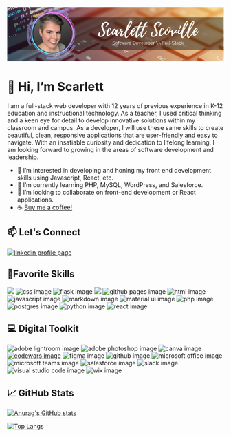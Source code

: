 <img src="scovillebanner.png" alt="banner image">

# 👋 Hi, I’m Scarlett

I am a full-stack web developer with 12 years of previous experience in K-12 education and instructional technology. As a teacher, I used critical thinking and a keen eye for detail to develop innovative solutions within my classroom and campus.  As a developer, I will use these same skills to create beautiful, clean, responsive applications that are user-friendly and easy to navigate.  With an insatiable curiosity and dedication to lifelong learning, I am looking forward to growing in the areas of software development and leadership.

- 👀 I’m interested in developing and honing my front end development skills using Javascript, React, etc.
- 🌱 I’m currently learning PHP, MySQL, WordPress, and Salesforce.
- 💞️ I’m looking to collaborate on front-end development or React applications.
- ☕ [Buy me a coffee!](https://www.buymeacoffee.com/kscarletts)

## 📫 Let's Connect
<a href="https://www.linkedin.com/in/scarlettscoville"><img src="https://img.shields.io/badge/LinkedIn-0077B5?style=for-the-badge&logo=linkedin&logoColor=white" alt="linkedin profile page"/></a>

## :briefcase:Favorite Skills 

![](https://img.shields.io/badge/Bootstrap-563D7C?style=for-the-badge&logo=bootstrap&logoColor=white) 
<img src="https://img.shields.io/badge/CSS3-1572B6?style=for-the-badge&logo=css3&logoColor=white" alt="css image">
<img src="https://img.shields.io/badge/Flask-000000?style=for-the-badge&logo=flask&logoColor=white" alt="flask image">
![](https://img.shields.io/badge/GIT-E44C30?style=for-the-badge&logo=git&logoColor=white)
<img src="https://img.shields.io/badge/GitHub%20Pages-222222?style=for-the-badge&logo=GitHub%20Pages&logoColor=white" alt="github pages image">
<img src="https://img.shields.io/badge/HTML5-E34F26?style=for-the-badge&logo=html5&logoColor=white" alt="html image">
<img src="https://img.shields.io/badge/JavaScript-323330?style=for-the-badge&logo=javascript&logoColor=F7DF1E" alt="javascript image">
<img src="https://img.shields.io/badge/Markdown-000000?style=for-the-badge&logo=markdown&logoColor=white" alt="markdown image">
<img src="https://img.shields.io/badge/Material--UI-0081CB?style=for-the-badge&logo=material-ui&logoColor=white" alt="material ui image">
<img src="https://img.shields.io/badge/PHP-777BB4?style=for-the-badge&logo=php&logoColor=white" alt="php image">
<img src="https://img.shields.io/badge/PostgreSQL-316192?style=for-the-badge&logo=postgresql&logoColor=white" alt="postgres image">
<img src="https://img.shields.io/badge/Python-3776AB?style=for-the-badge&logo=python&logoColor=white" alt="python image">
<img src="https://img.shields.io/badge/React-20232A?style=for-the-badge&logo=react&logoColor=61DAFB" alt="react image">

## :computer: Digital Toolkit
<img src="https://img.shields.io/badge/Adobe%20Lightroom-31A8FF?style=for-the-badge&logo=Adobe%20Lightroom&logoColor=white" alt="adobe lightroom image">
<img src="https://img.shields.io/badge/Adobe%20Photoshop-31A8FF?style=for-the-badge&logo=Adobe%20Photoshop&logoColor=black" alt="adobe photoshop image">
<img src="https://img.shields.io/badge/Canva-%2300C4CC.svg?&style=for-the-badge&logo=Canva&logoColor=white" alt="canva image">
<a href="https://www.codewars.com/users/scarlettscoville"><img src="https://img.shields.io/badge/Codewars-B1361E?style=for-the-badge&logo=Codewars&logoColor=white" alt="codewars image"></a>
<img src="https://img.shields.io/badge/Figma-F24E1E?style=for-the-badge&logo=figma&logoColor=white" alt="figma image">
<img src="https://img.shields.io/badge/GitHub-100000?style=for-the-badge&logo=github&logoColor=white" alt="github image">
<img src="https://img.shields.io/badge/Microsoft_Office-D83B01?style=for-the-badge&logo=microsoft-office&logoColor=white" alt="microsoft office image">
<img src="https://img.shields.io/badge/Microsoft_Teams-6264A7?style=for-the-badge&logo=microsoft-teams&logoColor=white" alt="microsoft teams image">
<img src="https://img.shields.io/badge/Salesforce-00A1E0?style=for-the-badge&logo=Salesforce&logoColor=white" alt="salesforce image">
<img src="https://img.shields.io/badge/Slack-4A154B?style=for-the-badge&logo=slack&logoColor=white" alt="slack image">
<img src="https://img.shields.io/badge/Visual_Studio_Code-0078D4?style=for-the-badge&logo=visual%20studio%20code&logoColor=white" alt="visual studio code image">
<img src="https://img.shields.io/badge/Wix-000?style=for-the-badge&logo=wix&logoColor=white" alt="wix image">

## 📈 GitHub Stats 
[![Anurag's GitHub stats](https://github-readme-stats.vercel.app/api?username=scarlettscoville&show_icons=true&theme=midnight-purple)](https://github.com/scarlettscoville)

[![Top Langs](https://github-readme-stats.vercel.app/api/top-langs/?username=scarlettscoville&hide=Jupyter%20Notebook&show_icons=true&theme=midnight-purple)](https://github.com/scarlettscoville)




<!---
scarlettscoville/scarlettscoville is a ✨ special ✨ repository because its `README.md` (this file) appears on your GitHub profile.
You can click the Preview link to take a look at your changes.
--->
